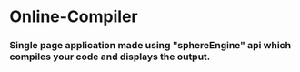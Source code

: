 # Online-Compiler

### Single page application made using "sphereEngine" api which compiles your code and displays the output.
